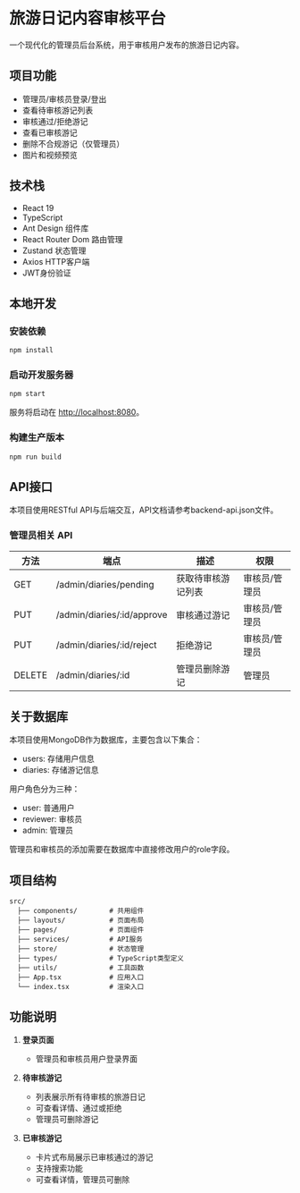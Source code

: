 # 旅游日记内容审核平台

一个现代化的管理员后台系统，用于审核用户发布的旅游日记内容。

## 项目功能

- 管理员/审核员登录/登出
- 查看待审核游记列表
- 审核通过/拒绝游记
- 查看已审核游记
- 删除不合规游记（仅管理员）
- 图片和视频预览

## 技术栈

- React 19
- TypeScript
- Ant Design 组件库
- React Router Dom 路由管理
- Zustand 状态管理
- Axios HTTP客户端
- JWT身份验证

## 本地开发

### 安装依赖

```bash
npm install
```

### 启动开发服务器

```bash
npm start
```

服务将启动在 [http://localhost:8080](http://localhost:8080)。

### 构建生产版本

```bash
npm run build
```

## API接口

本项目使用RESTful API与后端交互，API文档请参考backend-api.json文件。

### 管理员相关 API

| 方法 | 端点 | 描述 | 权限 |
|------|------|------|------|
| GET | /admin/diaries/pending | 获取待审核游记列表 | 审核员/管理员 |
| PUT | /admin/diaries/:id/approve | 审核通过游记 | 审核员/管理员 |
| PUT | /admin/diaries/:id/reject | 拒绝游记 | 审核员/管理员 |
| DELETE | /admin/diaries/:id | 管理员删除游记 | 管理员 |

## 关于数据库

本项目使用MongoDB作为数据库，主要包含以下集合：
- users: 存储用户信息
- diaries: 存储游记信息

用户角色分为三种：
- user: 普通用户
- reviewer: 审核员
- admin: 管理员

管理员和审核员的添加需要在数据库中直接修改用户的role字段。

## 项目结构

```
src/
  ├── components/        # 共用组件
  ├── layouts/           # 页面布局
  ├── pages/             # 页面组件
  ├── services/          # API服务
  ├── store/             # 状态管理
  ├── types/             # TypeScript类型定义
  ├── utils/             # 工具函数
  ├── App.tsx            # 应用入口
  └── index.tsx          # 渲染入口
```

## 功能说明

1. **登录页面**
   - 管理员和审核员用户登录界面

2. **待审核游记**
   - 列表展示所有待审核的旅游日记
   - 可查看详情、通过或拒绝
   - 管理员可删除游记

3. **已审核游记**
   - 卡片式布局展示已审核通过的游记
   - 支持搜索功能
   - 可查看详情，管理员可删除
